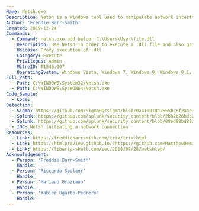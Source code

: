 ```yaml
---
Name: Netsh.exe
Description: Netsh is a Windows tool used to manipulate network interface settings.
Author: 'Freddie Barr-Smith'
Created: 2019-12-24
Commands:
  - Command: netsh.exe add helper C:\Users\User\file.dll
    Description: Use Netsh in order to execute a .dll file and also gain persistence, every time the netsh command is called
    Usecase: Proxy execution of .dll
    Category: Execute
    Privileges: Admin
    MitreID: T1546.007
    OperatingSystem: Windows Vista, Windows 7, Windows 8, Windows 8.1, Windows 10, Windows 11
Full_Path:
  - Path: C:\WINDOWS\System32\Netsh.exe
  - Path: C:\WINDOWS\SysWOW64\Netsh.exe
Code_Sample:
  - Code:
Detection:
  - Sigma: https://github.com/SigmaHQ/sigma/blob/0a410010a2655bc6f2aae73b9fb3b2c00ed589f7/rules/windows/process_creation/win_susp_netsh_dll_persistence.yml
  - Splunk: https://github.com/splunk/security_content/blob/2b87b26bdc2a84b65b1355ffbd5174bdbdb1879c/detections/endpoint/processes_launching_netsh.yml
  - Splunk: https://github.com/splunk/security_content/blob/08ed88bd88259c03c771c30170d2934ed0a8f878/detections/deprecated/processes_created_by_netsh.yml
  - IOC: Netsh initiating a network connection
Resources:
  - Link: https://freddiebarrsmith.com/trix/trix.html
  - Link: https://htmlpreview.github.io/?https://github.com/MatthewDemaske/blogbackup/blob/master/netshell.html
  - Link: https://liberty-shell.com/sec/2018/07/28/netshlep/
Acknowledgement:
  - Person: 'Freddie Barr-Smith'
    Handle:
  - Person: 'Riccardo Spolaor'
    Handle:
  - Person: 'Mariano Graziano'
    Handle:
  - Person: 'Xabier Ugarte-Pedrero'
    Handle:
---
```

